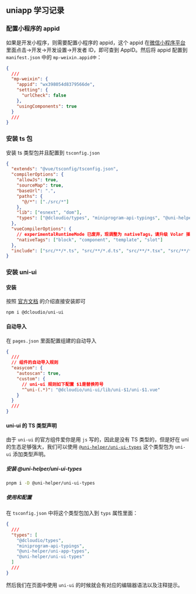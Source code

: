 ## uniapp 学习记录

### 配置小程序的 appid

如果是开发小程序，则需要配置小程序的 appid，这个 appid 在[微信小程序平台](https://mp.weixin.qq.com/wxamp/devprofile/get_profile?token=366032452&lang=zh_CN)里面点击->开发->开发设置->开发者 ID，即可查到 AppID。然后将 appid 配置到 `manifest.json` 中的 `mp-weixin.appid中`：

```json
{
  ///
  "mp-weixin": {
    "appid": "wx398054d8379566de",
    "setting": {
      "urlCheck": false
    },
    "usingComponents": true
  }
  ///
}
```

### 安装 ts 包

安装 ts 类型包并且配置到 `tsconfig.json`

```json
{
  "extends": "@vue/tsconfig/tsconfig.json",
  "compilerOptions": {
    "allowJs": true,
    "sourceMap": true,
    "baseUrl": ".",
    "paths": {
      "@/*": ["./src/*"]
    },
    "lib": ["esnext", "dom"],
    "types": ["@dcloudio/types", "miniprogram-api-typings", "@uni-helper/uni-app-types"]
  },
  "vueCompilerOptions": {
    // experimentalRuntimeMode 已废弃，现调整为 nativeTags，请升级 Volar 插件至最新版本
    "nativeTags": ["block", "component", "template", "slot"]
  },
  "include": ["src/**/*.ts", "src/**/*.d.ts", "src/**/*.tsx", "src/**/*.vue"]
}
```

### 安装 uni-ui

#### 安装

按照 [官方文档](https://uniapp.dcloud.net.cn/component/uniui/quickstart.html#npm%E5%AE%89%E8%A3%85) 的介绍直接安装即可

```bash
npm i @dcloudio/uni-ui
```

#### 自动导入

在 `pages.json` 里面配置组建的自动导入

```json
{
  ///
  // 组件的自动导入规则
  "easycom": {
    "autoscan": true,
    "custom": {
      // uni-ui 规则如下配置 $1是替换符号
      "^uni-(.*)": "@dcloudio/uni-ui/lib/uni-$1/uni-$1.vue"
    }
  }
  ///
}
```

#### uni-ui 的 TS 类型声明

由于 `uni-ui` 的官方组件爱你是用 `js` 写的，因此是没有 TS 类型的，但是好在 uni 的生态足够强大，我们可以使用 [`@uni-helper/uni-ui-types`](https://www.npmjs.com/package/@uni-helper/uni-ui-types) 这个类型包为 `uni-ui` 添加类型声明。

##### 安装 @uni-helper/uni-ui-types

```bash
pnpm i -D @uni-helper/uni-ui-types
```

##### 使用和配置

在 `tsconfig.json` 中将这个类型包加入到 `typs` 属性里面：

```json
{
  ///
  "types": [
    "@dcloudio/types",
    "miniprogram-api-typings",
    "@uni-helper/uni-app-types",
    "@uni-helper/uni-ui-types"
  ]
  ///
}
```

然后我们在页面中使用 `uni-ui` 的时候就会有对应的编辑器语法以及注释提示。
